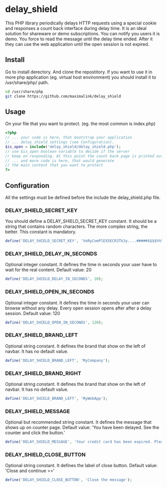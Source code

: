 delay_shield
============

This PHP library periodically delays HTTP requests using a special cookie and responses a count back interface during delay time.
It is an ideal solution for shareware or demo subscriptions. You can notify you users it is demo. You force to read the message until the delay time ended.
After it they can use the web application until the open session is not expired.

## Install

Go to install derectory. And clone the repostitory. If you want to use it in more php application (eg. virtual host environment) you should install it to /usr/share/php/ path.

```bash
cd /usr/share/php
git clone https://github.com/maximalink/delay_shield
```

## Usage

On your file that you want to protect. (eg. the most common is index.php)

```php
<?php
// ... your code is here, that bootstrap your application
// ... delay_shield settings (see Configuration).
$is_open = include('delay_shield/delay_shield.php');
// use $is_open boolean variable to decide if the server
// keep on responding. At this point the count back page is printed out.
// ... and more code is here, that would generate
// the main content that you want to protect
?>
```

## Configuration

All the settings must be defined before the include the delay_shield.php file.

### DELAY_SHIELD_SECRET_KEY

You should define a DELAY_SHIELD_SECRET_KEY constant. It should be a string that contains random characters. The more complex string, the better.
This constant is mandatory.

```php
define('DELAY_SHIELD_SECRET_KEY', 'VeRyComPlEX5ECR3Tk3y....#####$$$$%%%%....');
```

### DELAY_SHIELD_DELAY_IN_SECONDS

Optional integer constant. It defines the time in seconds your user have to wait for the real content.
Default value: 20

```php
define('DELAY_SHIELD_DELAY_IN_SECONDS', 20);
```

### DELAY_SHIELD_OPEN_IN_SECONDS

Optional integer constant. It defines the time in seconds your user can browse without any delay. Every open session opens after after a delay session.
Default value: 120

```php
define('DELAY_SHIELD_OPEN_IN_SECONDS', 120);
```

### DELAY_SHIELD_BRAND_LEFT

Optional string constant. It defines the brand that show on the left of navbar.
It has no default value.

```php
define('DELAY_SHIELD_BRAND_LEFT', 'MyCompany');
```

### DELAY_SHIELD_BRAND_RIGHT

Optional string constant. It defines the brand that show on the left of navbar.
It has no default value.

```php
define('DELAY_SHIELD_BRAND_LEFT', 'MyWebApp');
```

### DELAY_SHIELD_MESSAGE

Optional but recommended string constant. It defines the message that shows up on counter page.
Default value: 'You have been delayed. See the counter and click the button.'

```php
define('DELAY_SHIELD_MESSAGE', 'Your credit card has been expired. Please renew it as soon as possible.');
```

### DELAY_SHIELD_CLOSE_BUTTON

Optional string constant. It defines the label of close button.
Default value: 'Close and continue >>'

```php
define('DELAY_SHIELD_CLOSE_BUTTON', 'Close the message');
```

